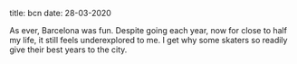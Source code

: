 title: bcn
date: 28-03-2020

As ever, Barcelona was fun. Despite going each year, now for close to half my life, it still feels underexplored to me. I get why some skaters so readily give their best years to the city.

<div class="gallery">
